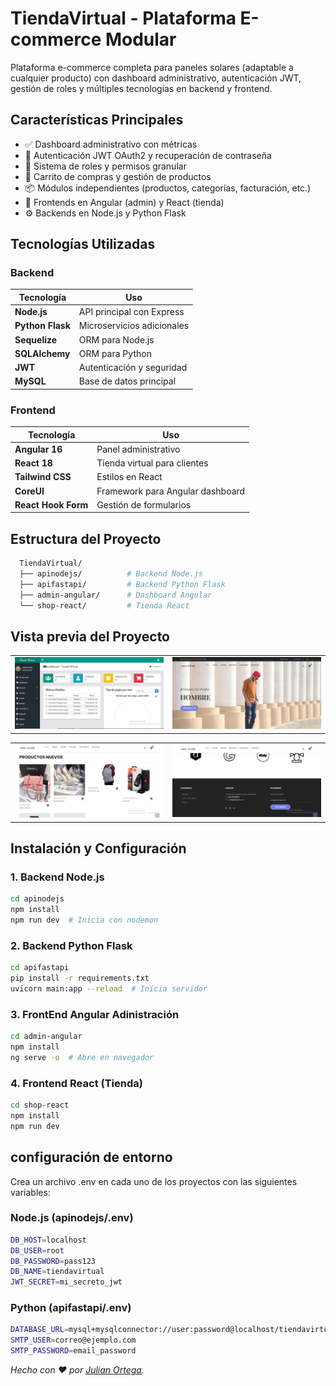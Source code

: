 # TiendaVirtual - Plataforma E-commerce Modular

Plataforma e-commerce completa para paneles solares (adaptable a cualquier producto) con dashboard administrativo, autenticación JWT, gestión de roles y múltiples tecnologías en backend y frontend.

## Características Principales
- ✅ Dashboard administrativo con métricas
- 🔐 Autenticación JWT OAuth2 y recuperación de contraseña
- 👥 Sistema de roles y permisos granular
- 🛒 Carrito de compras y gestión de productos
- 📦 Módulos independientes (productos, categorías, facturación, etc.)
- 📱 Frontends en Angular (admin) y React (tienda)
- ⚙️ Backends en Node.js y Python Flask

## Tecnologías Utilizadas

### Backend
| Tecnología         | Uso                               |
|--------------------|-----------------------------------|
| **Node.js**        | API principal con Express         |
| **Python Flask**   | Microservicios adicionales        |
| **Sequelize**      | ORM para Node.js                  |
| **SQLAlchemy**     | ORM para Python                   |
| **JWT**            | Autenticación y seguridad         |
| **MySQL**          | Base de datos principal           |

### Frontend
| Tecnología         | Uso                               |
|--------------------|-----------------------------------|
| **Angular 16**     | Panel administrativo              |
| **React 18**       | Tienda virtual para clientes      |
| **Tailwind CSS**   | Estilos en React                  |
| **CoreUI**         | Framework para Angular dashboard  |
| **React Hook Form**| Gestión de formularios            |

## Estructura del Proyecto
```bash
  TiendaVirtual/
  ├── apinodejs/          # Backend Node.js
  ├── apifastapi/         # Backend Python Flask
  ├── admin-angular/      # Dashboard Angular
  └── shop-react/         # Tienda React
```

## Vista previa del Proyecto

|                                  |                                 |
|----------------------------------|---------------------------------|
| ![Imagen 1](https://github.com/Juliandos/TiendaVirtual-picoypala/blob/main/Imagenes/2024-07-07_145244.jpg)|![Imagen 6](https://github.com/Juliandos/TiendaVirtual-picoypala/blob/main/Imagenes/2024-07-07_145341.jpg)

|                                  |                                 |
|----------------------------------|---------------------------------|
| ![Imagen 2](https://github.com/Juliandos/TiendaVirtual-picoypala/blob/main/Imagenes/2024-07-07_145401.jpg) | ![Imagen 2](https://github.com/Juliandos/TiendaVirtual-picoypala/blob/main/Imagenes/2024-07-07_145418.jpg) |

## Instalación y Configuración

### 1. Backend Node.js
```bash
cd apinodejs
npm install
npm run dev  # Inicia con nodemon
```

### 2. Backend Python Flask
```bash
cd apifastapi
pip install -r requirements.txt
uvicorn main:app --reload  # Inicia servidor
```

### 3. FrontEnd Angular Adinistración
```bash
cd admin-angular
npm install
ng serve -o  # Abre en navegador
```

### 4. Frontend React (Tienda)
```bash
cd shop-react
npm install
npm run dev
```

## configuración de entorno

Crea un archivo .env en cada uno de los proyectos con las siguientes variables:

### Node.js (apinodejs/.env)
```bash
DB_HOST=localhost
DB_USER=root
DB_PASSWORD=pass123
DB_NAME=tiendavirtual
JWT_SECRET=mi_secreto_jwt
```

### Python (apifastapi/.env)
```bash
DATABASE_URL=mysql+mysqlconnector://user:password@localhost/tiendavirtual
SMTP_USER=correo@ejemplo.com
SMTP_PASSWORD=email_password
```
*Hecho con :heart: por [Julian Ortega](https://github.com/Juliandos).*

